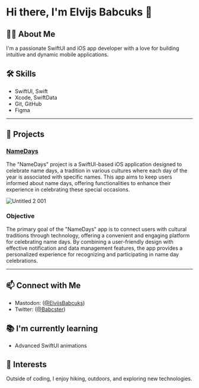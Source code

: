 # Hi there, I'm Elvijs Babcuks 👋

## 👨‍💻 About Me
I'm a passionate SwiftUI and iOS app developer with a love for building intuitive and dynamic mobile applications.

## 🛠 Skills
- SwiftUI, Swift
- Xcode, SwiftData
- Git, GitHub
- Figma
---
## 🚀 Projects

### [NameDays](https://apps.apple.com/gb/app/latvie%C5%A1u-v%C4%81rdadienas/id6477299991)
The "NameDays" project is a SwiftUI-based iOS application designed to celebrate name days, a tradition in various cultures where each day of the year is associated with specific names. This app aims to keep users informed about name days, offering functionalities to enhance their experience in celebrating these special occasions.

![Untitled 2 001](https://github.com/Babcster/Babcster/assets/67286700/67d0cf48-78bb-4c37-b0ba-0bf088bf0c91)

### Objective

The primary goal of the "NameDays" app is to connect users with cultural traditions through technology, offering a convenient and engaging platform for celebrating name days. By combining a user-friendly design with effective notification and data management features, the app provides a personalized experience for recognizing and participating in name day celebrations.

---

## 📫 Connect with Me
- Mastodon: ([@ElvijsBabcuks](https://iosdev.space/@ElvijsBabcuks))
- Twitter: ([@Babcster](https://twitter.com/Babcster))

## 📚 I'm currently learning
- Advanced SwiftUI animations

## 🎉 Interests
Outside of coding, I enjoy hiking, outdoors, and exploring new technologies.
